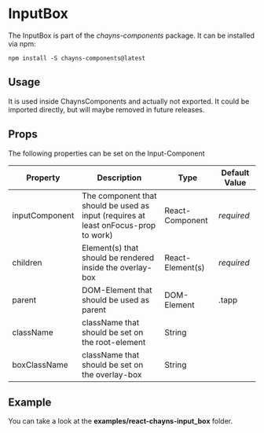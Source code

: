 # InputBox

The InputBox is part of the *chayns-components* package. It can be installed via npm:

    npm install -S chayns-components@latest


## Usage ##

It is used inside ChaynsComponents and actually not exported.
It could be imported directly, but will maybe removed in future releases.


## Props ##

The following properties can be set on the Input-Component

| Property       | Description                                                                         | Type             | Default Value |
|----------------|-------------------------------------------------------------------------------------|------------------|---------------|
| inputComponent | The component that should be used as input (requires at least onFocus-prop to work) | React-Component  | *required*    |
| children       | Element(s) that should be rendered inside the overlay-box                           | React-Element(s) | *required*    |
| parent         | DOM-Element that should be used as parent                                           | DOM-Element      | .tapp         |
| className      | className that should be set on the root-element                                    | String           |               |
| boxClassName   | className that should be set on the overlay-box                                     | String           |               |


## Example ##

You can take a look at the **examples/react-chayns-input_box** folder.
